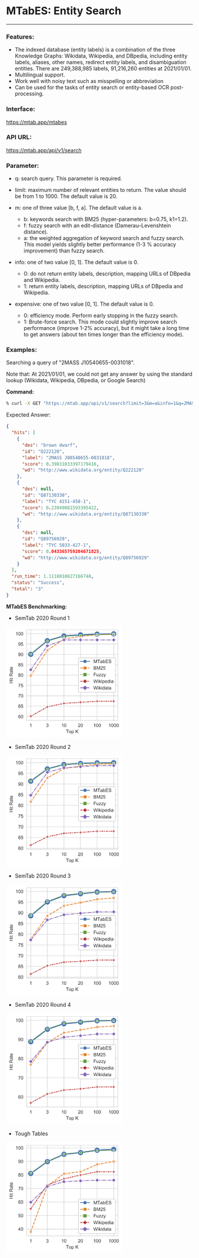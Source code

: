 MTabES: Entity Search
===========
---

### Features: 
- The indexed database (entity labels) is a combination of the three Knowledge Graphs: Wikidata, Wikipedia, and DBpedia, including entity labels, aliases, other names, redirect entity labels, and disambiguation entities. There are 249,388,985 labels, 91,216,260 entities at 2021/01/01.
- Multilingual support.
- Work well with noisy text such as misspelling or abbreviation
- Can be used for the tasks of entity search or entity-based OCR post-processing.


### Interface:
https://mtab.app/mtabes

### API URL:
https://mtab.app/api/v1/search

### Parameter: 
- q: search query. This parameter is required.
- limit: maximum number of relevant entities to return. The value should be from 1 to 1000. The default value is 20.
- m: one of three value [b, f, a]. The default value is a.
    - b: keywords search with BM25 (hyper-parameters: b=0.75, k1=1.2).
    - f: fuzzy search with an edit-distance (Damerau–Levenshtein distance). 
    - a: the weighted aggregation of keyword search and fuzzy search. This model yields slightly better performance (1-3 % accuracy improvement) than fuzzy search.
    
- info: one of two value [0, 1]. The default value is 0.
    - 0: do not return entity labels, description, mapping URLs of DBpedia and Wikipedia.
    - 1: return entity labels, description, mapping URLs of DBpedia and Wikipedia.
- expensive: one of two value [0, 1]. The default value is 0.
    - 0: efficiency mode. Perform early stopping in the fuzzy search. 
    - 1: Brute-force search. This mode could slightly improve search performance (improve 1-2% accuracy), but it might take a long time to get answers (about ten times longer than the efficiency mode).
### Examples:
Searching a query of "2MASS J10540655-0031018". 

Note that: At 2021/01/01, we could not get any answer by using the standard lookup (Wikidata, Wikipedia, DBpedia, or Google Search) 

**Command:** 
```bash
% curl -X GET "https://mtab.app/api/v1/search?limit=3&m=a&info=1&q=2MASS%20J10540655-0031018"
```
Expected Answer:
```json
{
  "hits": [
    {
      "des": "brown dwarf",
      "id": "Q222120",
      "label": "2MASS J00540655-0031018",
      "score": 0.39831033397179416,
      "wd": "http://www.wikidata.org/entity/Q222120"
    },
    {
      "des": null,
      "id": "Q87130330",
      "label": "TYC 4151-458-1",
      "score": 0.23949881593395422,
      "wd": "http://www.wikidata.org/entity/Q87130330"
    },
    {
      "des": null,
      "id": "Q89756929",
      "label": "TYC 5033-427-1",
      "score": 0.043365759204671825,
      "wd": "http://www.wikidata.org/entity/Q89756929"
    }
  ],
  "run_time": 1.1118018627166748,
  "status": "Success",
  "total": "3"
}
```
**MTabES Benchmarking:** 

- SemTab 2020 Round 1 
  
<img src="../static/images/MTabESSemTabR1.png" height="300" alt="">

[comment]: <> (![]&#40;../interface/static/images/MTabESSemTabR1.png&#41;)
- SemTab 2020 Round 2 

<img src="../static/images/MTabESSemTabR2.png" height="300" alt="">

[comment]: <> (![]&#40;../interface/static/images/MTabESSemTabR2.png&#41;)
- SemTab 2020 Round 3 

<img src="../static/images/MTabESSemTabR3.png" height="300" alt="">

[comment]: <> (![]&#40;../interface/static/images/MTabESSemTabR3.png&#41;)
- SemTab 2020 Round 4 

<img src="../static/images/MTabESSemTabR4.png" height="300" alt="">

[comment]: <> (![]&#40;../interface/static/images/MTabESSemTabR4.png&#41;)
- Tough Tables 

<img src="../static/images/MTabESSemTab2T.png" height="300" alt="">

[comment]: <> (![]&#40;../interface/static/images/MTabESSemTab2T.png&#41;)